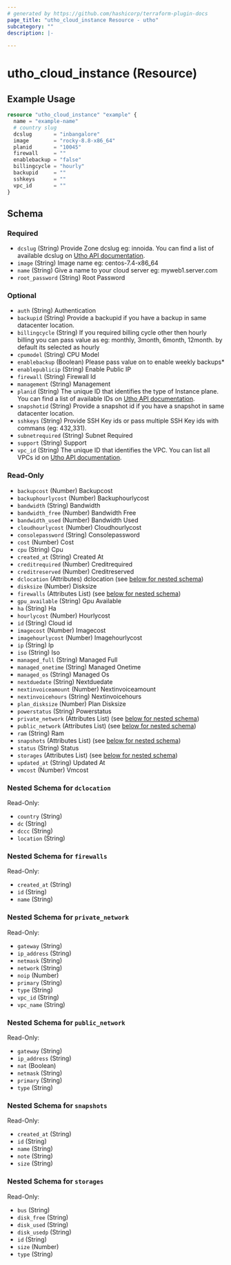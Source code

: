 ```yaml
---
# generated by https://github.com/hashicorp/terraform-plugin-docs
page_title: "utho_cloud_instance Resource - utho"
subcategory: ""
description: |-
  
---
```


# utho_cloud_instance (Resource)



## Example Usage

```terraform
resource "utho_cloud_instance" "example" {
  name = "example-name"
  # country slug
  dcslug       = "inbangalore"
  image        = "rocky-8.8-x86_64"
  planid       = "10045"
  firewall     = ""
  enablebackup = "false"
  billingcycle = "hourly"
  backupid     = ""
  sshkeys      = ""
  vpc_id       = ""
}
```

<!-- schema generated by tfplugindocs -->
## Schema

### Required

- `dcslug` (String) Provide Zone dcslug eg: innoida. You can find a list of available dcslug on [Utho API documentation](https://utho.com/api-docs/#api-Cloud-Servers-AVAILABLEDCZONES).
- `image` (String) Image name eg: centos-7.4-x86_64
- `name` (String) Give a name to your cloud server eg: myweb1.server.com
- `root_password` (String) Root Password

### Optional

- `auth` (String) Authentication
- `backupid` (String) Provide a backupid if you have a backup in same datacenter location.
- `billingcycle` (String) If you required billing cycle other then hourly billing you can pass value as eg: monthly, 3month, 6month, 12month. by default its selected as hourly
- `cpumodel` (String) CPU Model
- `enablebackup` (Boolean) Please pass value on to enable weekly backups*
- `enablepublicip` (String) Enable Public IP
- `firewall` (String) Firewall Id
- `management` (String) Management
- `planid` (String) The unique ID that identifies the type of Instance plane. You can find a list of available IDs on [Utho API documentation](https://utho.com/api-docs/#api-Cloud-Servers-GETPLANS).
- `snapshotid` (String) Provide a snapshot id if you have a snapshot in same datacenter location.
- `sshkeys` (String) Provide SSH Key ids or pass multiple SSH Key ids with commans (eg: 432,331).
- `subnetrequired` (String) Subnet Required
- `support` (String) Support
- `vpc_id` (String) The unique ID that identifies the VPC. You can list all VPCs id on [Utho API documentation](https://utho.com/api-docs/#api-VPC-VPCList).

### Read-Only

- `backupcost` (Number) Backupcost
- `backuphourlycost` (Number) Backuphourlycost
- `bandwidth` (String) Bandwidth
- `bandwidth_free` (Number) Bandwidth Free
- `bandwidth_used` (Number) Bandwidth Used
- `cloudhourlycost` (Number) Cloudhourlycost
- `consolepassword` (String) Consolepassword
- `cost` (Number) Cost
- `cpu` (String) Cpu
- `created_at` (String) Created At
- `creditrequired` (Number) Creditrequired
- `creditreserved` (Number) Creditreserved
- `dclocation` (Attributes) dclocation (see [below for nested schema](#nestedatt--dclocation))
- `disksize` (Number) Disksize
- `firewalls` (Attributes List) (see [below for nested schema](#nestedatt--firewalls))
- `gpu_available` (String) Gpu Available
- `ha` (String) Ha
- `hourlycost` (Number) Hourlycost
- `id` (String) Cloud id
- `imagecost` (Number) Imagecost
- `imagehourlycost` (Number) Imagehourlycost
- `ip` (String) Ip
- `iso` (String) Iso
- `managed_full` (String) Managed Full
- `managed_onetime` (String) Managed Onetime
- `managed_os` (String) Managed Os
- `nextduedate` (String) Nextduedate
- `nextinvoiceamount` (Number) Nextinvoiceamount
- `nextinvoicehours` (String) Nextinvoicehours
- `plan_disksize` (Number) Plan Disksize
- `powerstatus` (String) Powerstatus
- `private_network` (Attributes List) (see [below for nested schema](#nestedatt--private_network))
- `public_network` (Attributes List) (see [below for nested schema](#nestedatt--public_network))
- `ram` (String) Ram
- `snapshots` (Attributes List) (see [below for nested schema](#nestedatt--snapshots))
- `status` (String) Status
- `storages` (Attributes List) (see [below for nested schema](#nestedatt--storages))
- `updated_at` (String) Updated At
- `vmcost` (Number) Vmcost

<a id="nestedatt--dclocation"></a>
### Nested Schema for `dclocation`

Read-Only:

- `country` (String)
- `dc` (String)
- `dccc` (String)
- `location` (String)


<a id="nestedatt--firewalls"></a>
### Nested Schema for `firewalls`

Read-Only:

- `created_at` (String)
- `id` (String)
- `name` (String)


<a id="nestedatt--private_network"></a>
### Nested Schema for `private_network`

Read-Only:

- `gateway` (String)
- `ip_address` (String)
- `netmask` (String)
- `network` (String)
- `noip` (Number)
- `primary` (String)
- `type` (String)
- `vpc_id` (String)
- `vpc_name` (String)


<a id="nestedatt--public_network"></a>
### Nested Schema for `public_network`

Read-Only:

- `gateway` (String)
- `ip_address` (String)
- `nat` (Boolean)
- `netmask` (String)
- `primary` (String)
- `type` (String)


<a id="nestedatt--snapshots"></a>
### Nested Schema for `snapshots`

Read-Only:

- `created_at` (String)
- `id` (String)
- `name` (String)
- `note` (String)
- `size` (String)


<a id="nestedatt--storages"></a>
### Nested Schema for `storages`

Read-Only:

- `bus` (String)
- `disk_free` (String)
- `disk_used` (String)
- `disk_usedp` (String)
- `id` (String)
- `size` (Number)
- `type` (String)
